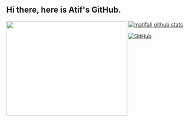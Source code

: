 <h2>Hi there, here is Atif's GitHub.</h2>

<img align='left' src='https://64.media.tumblr.com/cd63b535165b335011df836953712372/07cca6b2fc835dbe-6d/s640x960/dcf58e70f52218a4daa3e998326df870d6c66f07.gif' width='320' height='250'>

[![matifali github stats](https://github-readme-stats.vercel.app/api?username=matifali)](https://github.com/matifali)

[![GitHub](https://img.shields.io/badge/dynamic/json?logo=github&label=GitHub+Followers&labelColor=282c34&color=181717&query=%24.data.totalSubs&url=https%3A%2F%2Fapi.spencerwoo.com%2Fsubstats%2F%3Fsource%3Dgithub%26queryKey%3Dmatifali&longCache=true)](https://github.com/matifali)
